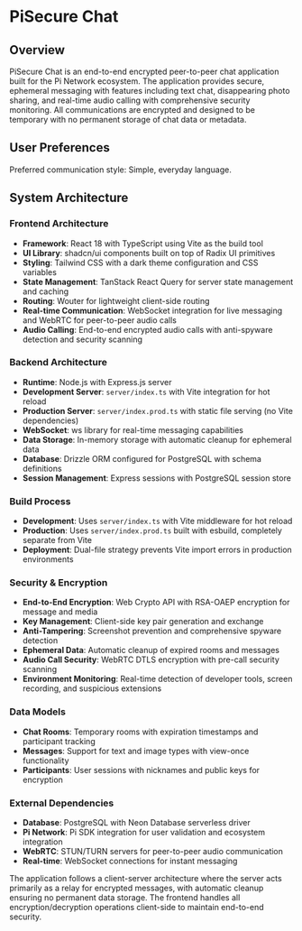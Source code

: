 # PiSecure Chat

## Overview

PiSecure Chat is an end-to-end encrypted peer-to-peer chat application built for the Pi Network ecosystem. The application provides secure, ephemeral messaging with features including text chat, disappearing photo sharing, and real-time audio calling with comprehensive security monitoring. All communications are encrypted and designed to be temporary with no permanent storage of chat data or metadata.

## User Preferences

Preferred communication style: Simple, everyday language.

## System Architecture

### Frontend Architecture
- **Framework**: React 18 with TypeScript using Vite as the build tool
- **UI Library**: shadcn/ui components built on top of Radix UI primitives
- **Styling**: Tailwind CSS with a dark theme configuration and CSS variables
- **State Management**: TanStack React Query for server state management and caching
- **Routing**: Wouter for lightweight client-side routing
- **Real-time Communication**: WebSocket integration for live messaging and WebRTC for peer-to-peer audio calls
- **Audio Calling**: End-to-end encrypted audio calls with anti-spyware detection and security scanning

### Backend Architecture
- **Runtime**: Node.js with Express.js server
- **Development Server**: `server/index.ts` with Vite integration for hot reload
- **Production Server**: `server/index.prod.ts` with static file serving (no Vite dependencies)
- **WebSocket**: ws library for real-time messaging capabilities
- **Data Storage**: In-memory storage with automatic cleanup for ephemeral data
- **Database**: Drizzle ORM configured for PostgreSQL with schema definitions
- **Session Management**: Express sessions with PostgreSQL session store

### Build Process
- **Development**: Uses `server/index.ts` with Vite middleware for hot reload
- **Production**: Uses `server/index.prod.ts` built with esbuild, completely separate from Vite
- **Deployment**: Dual-file strategy prevents Vite import errors in production environments

### Security & Encryption
- **End-to-End Encryption**: Web Crypto API with RSA-OAEP encryption for message and media
- **Key Management**: Client-side key pair generation and exchange
- **Anti-Tampering**: Screenshot prevention and comprehensive spyware detection
- **Ephemeral Data**: Automatic cleanup of expired rooms and messages
- **Audio Call Security**: WebRTC DTLS encryption with pre-call security scanning
- **Environment Monitoring**: Real-time detection of developer tools, screen recording, and suspicious extensions

### Data Models
- **Chat Rooms**: Temporary rooms with expiration timestamps and participant tracking
- **Messages**: Support for text and image types with view-once functionality
- **Participants**: User sessions with nicknames and public keys for encryption

### External Dependencies
- **Database**: PostgreSQL with Neon Database serverless driver
- **Pi Network**: Pi SDK integration for user validation and ecosystem integration
- **WebRTC**: STUN/TURN servers for peer-to-peer audio communication
- **Real-time**: WebSocket connections for instant messaging

The application follows a client-server architecture where the server acts primarily as a relay for encrypted messages, with automatic cleanup ensuring no permanent data storage. The frontend handles all encryption/decryption operations client-side to maintain end-to-end security.